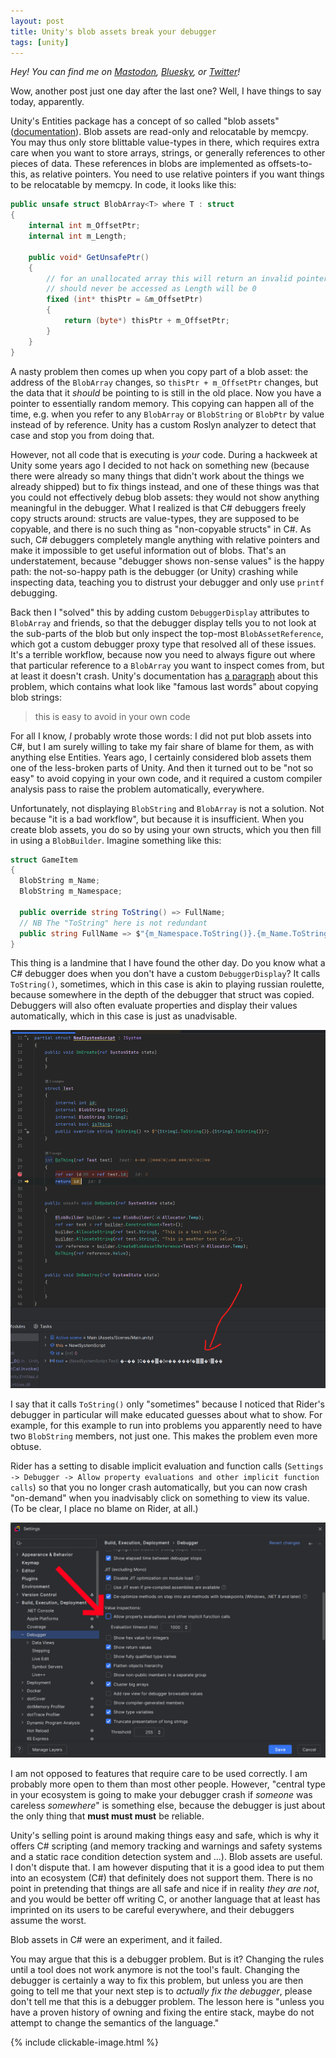 ```yaml
---
layout: post
title: Unity's blob assets break your debugger
tags: [unity]
---
```


_Hey! You can find me on [Mastodon](https://mastodon.gamedev.place/@sschoener), [Bluesky](https://bsky.app/profile/sschoener.bsky.social), or [Twitter](https://twitter.com/s4schoener)!_

Wow, another post just one day after the last one? Well, I have things to say today, apparently.

Unity's Entities package has a concept of so called "blob assets" ([documentation](https://docs.unity3d.com/Packages/com.unity.entities@1.3/manual/blob-assets-concept.html)). Blob assets are read-only and relocatable by memcpy. You may thus only store blittable value-types in there, which requires extra care when you want to store arrays, strings, or generally references to other pieces of data. These references in blobs are implemented as offsets-to-this, as relative pointers. You need to use relative pointers if you want things to be relocatable by memcpy. In code, it looks like this:

```csharp
public unsafe struct BlobArray<T> where T : struct
{
    internal int m_OffsetPtr;
    internal int m_Length;

    public void* GetUnsafePtr()
    {
        // for an unallocated array this will return an invalid pointer which is ok since it
        // should never be accessed as Length will be 0
        fixed (int* thisPtr = &m_OffsetPtr)
        {
            return (byte*) thisPtr + m_OffsetPtr;
        }
    }
}
```

A nasty problem then comes up when you copy part of a blob asset: the address of the `BlobArray` changes, so `thisPtr + m_OffsetPtr` changes, but the data that it *should* be pointing to is still in the old place. Now you have a pointer to essentially random memory. This copying can happen all of the time, e.g. when you refer to any `BlobArray` or `BlobString` or `BlobPtr` by value instead of by reference. Unity has a custom Roslyn analyzer to detect that case and stop you from doing that.

However, not all code that is executing is _your_ code. During a hackweek at Unity some years ago I decided to not hack on something new (because there were already so many things that didn't work about the things we already shipped) but to fix things instead, and one of these things was that you could not effectively debug blob assets: they would not show anything meaningful in the debugger. What I realized is that C# debuggers freely copy structs around: structs are value-types, they are supposed to be copyable, and there is no such thing as "non-copyable structs" in C#. As such, C# debuggers completely mangle anything with relative pointers and make it impossible to get useful information out of blobs. That's an understatement, because "debugger shows non-sense values" is the happy path: the not-so-happy path is the debugger (or Unity) crashing while inspecting data, teaching you to distrust your debugger and only use `printf` debugging.

Back then I "solved" this by adding custom `DebuggerDisplay` attributes to `BlobArray` and friends, so that the debugger display tells you to not look at the sub-parts of the blob but only inspect the top-most `BlobAssetReference`, which got a custom debugger proxy type that resolved all of these issues. It's a terrible workflow, because now you need to always figure out where that particular reference to a `BlobArray` you want to inspect comes from, but at least it doesn't crash. Unity's documentation has [a paragraph](https://docs.unity3d.com/Packages/com.unity.entities@1.3/manual/blob-assets-create.html#debugging-blob-asset-contents) about this problem, which contains what look like "famous last words" about copying blob strings:

> this is easy to avoid in your own code

For all I know, _I_ probably wrote those words: I did not put blob assets into C#, but I am surely willing to take my fair share of blame for them, as with anything else Entities. Years ago, I certainly considered blob assets them one of the less-broken parts of Unity. And then it turned out to be "not so easy" to avoid copying in your own code, and it required a custom compiler analysis pass to raise the problem automatically, everywhere.

Unfortunately, not displaying `BlobString` and `BlobArray` is not a solution. Not because "it is a bad workflow", but because it is insufficient. When you create blob assets, you do so by using your own structs, which you then fill in using a `BlobBuilder`. Imagine something like this:
```csharp
struct GameItem
{
  BlobString m_Name;
  BlobString m_Namespace;

  public override string ToString() => FullName;
  // NB The "ToString" here is not redundant
  public string FullName => $"{m_Namespace.ToString()}.{m_Name.ToString()}";
}
```

This thing is a landmine that I have found the other day. Do you know what a C# debugger does when you don't have a custom `DebuggerDisplay`? It calls `ToString()`, sometimes, which in this case is akin to playing russian roulette, because somewhere in the depth of the debugger that struct was copied. Debuggers will also often evaluate properties and display their values automatically, which in this case is just as unadvisable.

<p align="middle">
  <img src="/img/2024-12-17-unity-blobs/debugger-view.png" alt="" />
</p>

I say that it calls `ToString()` only "sometimes" because I noticed that Rider's debugger in particular will make educated guesses about what to show. For example, for this example to run into problems you apparently need to have two `BlobString` members, not just one. This makes the problem even more obtuse.

Rider has a setting to disable implicit evaluation and function calls (`Settings -> Debugger -> Allow property evaluations and other implicit function calls`) so that you no longer crash automatically, but you can now crash "on-demand" when you inadvisably click on something to view its value. (To be clear, I place no blame on Rider, at all.)

<p align="middle">
  <img src="/img/2024-12-17-unity-blobs/debugger-settings.png" alt="" />
</p>

I am not opposed to features that require care to be used correctly. I am probably more open to them than most other people. However, "central type in your ecosystem is going to make your debugger crash if _someone_ was careless _somewhere_" is something else, because the debugger is just about the only thing that **must must must** be reliable.

Unity's selling point is around making things easy and safe, which is why it offers C# scripting (and memory tracking and warnings and safety systems and a static race condition detection system and ...). Blob assets are useful. I don't dispute that. I am however disputing that it is a good idea to put them into an ecosystem (C#) that definitely does not support them. There is no point in pretending that things are all safe and nice if in reality _they are not_, and you would be better off writing C, or another language that at least has imprinted on its users to be careful everywhere, and their debuggers assume the worst.

Blob assets in C# were an experiment, and it failed.

You may argue that this is a debugger problem. But is it? Changing the rules until a tool does not work anymore is not the tool's fault. Changing the debugger is certainly a way to fix this problem, but unless you are then going to tell me that your next step is to _actually fix the debugger_, please don't tell me that this is a debugger problem. The lesson here is "unless you have a proven history of owning and fixing the entire stack, maybe do not attempt to change the semantics of the language."

{% include clickable-image.html %}